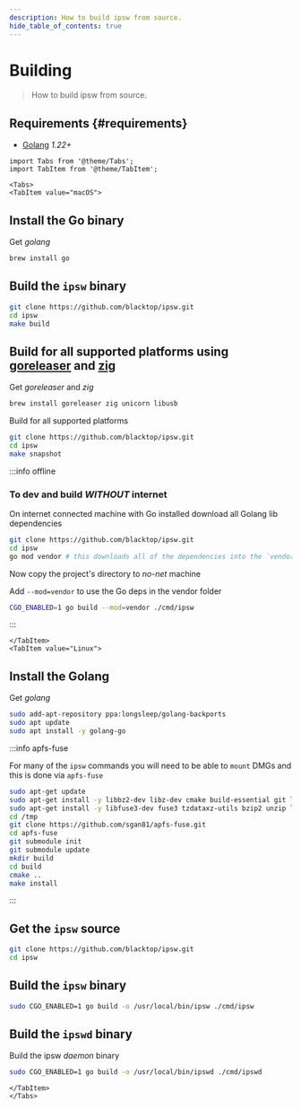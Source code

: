 ```yaml
---
description: How to build ipsw from source.
hide_table_of_contents: true
---
```


# Building

> How to build ipsw from source.

## Requirements {#requirements}

- [Golang](https://go.dev/dl/) *1.22+*

```mdx-code-block
import Tabs from '@theme/Tabs';
import TabItem from '@theme/TabItem';
```

```mdx-code-block
<Tabs>
<TabItem value="macOS">
```

## Install the Go binary

Get *golang*

```bash
brew install go
```

## Build the `ipsw` binary

```bash
git clone https://github.com/blacktop/ipsw.git
cd ipsw
make build
```

## Build for all supported platforms using [goreleaser](https://goreleaser.com) and [zig](https://ziglang.org)

Get *goreleaser* and *zig*

```bash
brew install goreleaser zig unicorn libusb
```

Build for all supported platforms

```bash
git clone https://github.com/blacktop/ipsw.git
cd ipsw
make snapshot
```

:::info offline

### To dev and build *WITHOUT* internet

On internet connected machine with Go installed download all Golang lib dependencies

```bash
git clone https://github.com/blacktop/ipsw.git
cd ipsw
go mod vendor # this downloads all of the dependencies into the `vendor` folder
```

Now copy the project's directory to _no-net_ machine

Add `--mod=vendor` to use the Go deps in the vendor folder

```bash
CGO_ENABLED=1 go build --mod=vendor ./cmd/ipsw
```

:::

```mdx-code-block
</TabItem>
<TabItem value="Linux">
```
## Install the Golang

Get *golang*

```bash
sudo add-apt-repository ppa:longsleep/golang-backports
sudo apt update
sudo apt install -y golang-go
```

:::info apfs-fuse

For many of the `ipsw` commands you will need to be able to `mount` DMGs and this is done via `apfs-fuse`

```bash
sudo apt-get update
sudo apt-get install -y libbz2-dev libz-dev cmake build-essential git libattr1-dev
sudo apt-get install -y libfuse3-dev fuse3 tzdataxz-utils bzip2 unzip lzma
cd /tmp
git clone https://github.com/sgan81/apfs-fuse.git
cd apfs-fuse
git submodule init
git submodule update
mkdir build
cd build
cmake ..
make install
```
:::

## Get the `ipsw` source

```bash
git clone https://github.com/blacktop/ipsw.git
cd ipsw
```

## Build the `ipsw` binary

```bash
sudo CGO_ENABLED=1 go build -o /usr/local/bin/ipsw ./cmd/ipsw
```

## Build the `ipswd` binary

Build the ipsw *daemon* binary

```bash
sudo CGO_ENABLED=1 go build -o /usr/local/bin/ipswd ./cmd/ipswd
```

```mdx-code-block
</TabItem>
</Tabs>
```